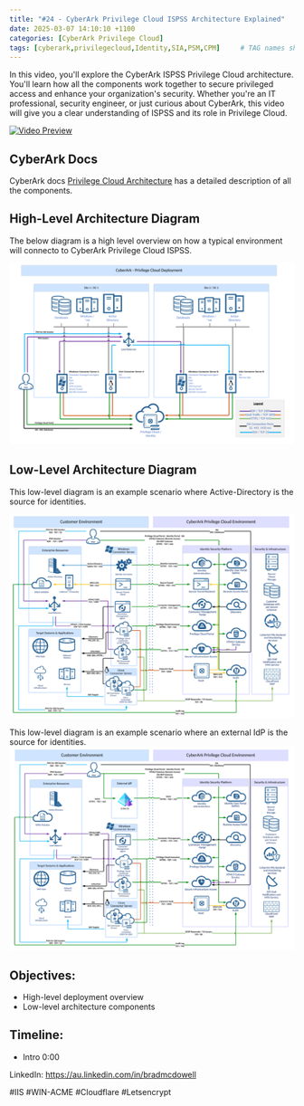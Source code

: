 ```yaml
---
title: "#24 - CyberArk Privilege Cloud ISPSS Architecture Explained"
date: 2025-03-07 14:10:10 +1100
categories: [CyberArk Privilege Cloud]
tags: [cyberark,privilegecloud,Identity,SIA,PSM,CPM]     # TAG names should always be lowercase
---
```

In this video, you'll explore the CyberArk ISPSS Privilege Cloud architecture. You'll learn how all the components work together to secure privileged access and enhance your organization's security. Whether you're an IT professional, security engineer, or just curious about CyberArk, this video will give you a clear understanding of ISPSS and its role in Privilege Cloud.

[![Video Preview](https://i.ytimg.com/vi/s_Yy13sUsv4/maxresdefault.jpg)](https://www.youtube.com/watch?v=s_Yy13sUsv4)

## CyberArk Docs
CyberArk docs [Privilege Cloud Architecture](https://docs.cyberark.com/privilege-cloud-shared-services/latest/en/content/privilege%20cloud/privcloud-detailed-architecture.htm) has a detailed description of all the components.

## High-Level Architecture Diagram 
The below diagram is a high level overview on how a typical environment will connecto to CyberArk Privilege Cloud ISPSS.

![image](/assets/img/CyberArk-High-Level.png)

## Low-Level Architecture Diagram 
This low-level diagram is an example scenario where Active-Directory is the source for identities.

![image](https://raw.githubusercontent.com/bradmcdowell/cybrad/main/assets/img/CyberArk-Low-Level-Identity-AD.png)

This low-level diagram is an example scenario where an external IdP is the source for identities.
![image](https://raw.githubusercontent.com/bradmcdowell/cybrad/main/assets/img/CyberArk-Low-Level-External-IdP.png)

## Objectives:
-  High-level deployment overview
-  Low-level architecture components

## Timeline:
- Intro 0:00

LinkedIn: https://au.linkedin.com/in/bradmcdowell

#IIS #WIN-ACME #Cloudflare #Letsencrypt
